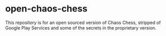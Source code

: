 # open-chaos-chess
This repository is for an open sourced version of Chaos Chess, stripped of Google Play Services and some of the secrets in the proprietary version.

